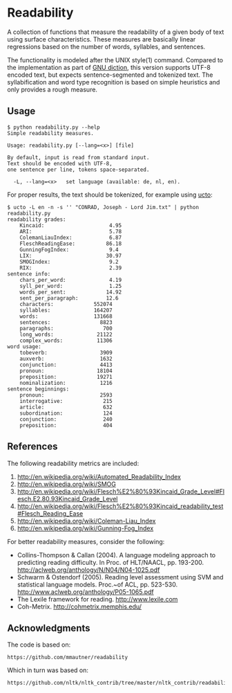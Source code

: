 Readability
===========

A collection of functions that measure the readability of a given body of text
using surface characteristics. These measures are basically linear regressions
based on the number of words, syllables, and sentences.

The functionality is modeled after the UNIX style(1) command. Compared to the
implementation as part of [GNU diction](http://www.moria.de/~michael/diction/),
this version supports UTF-8 encoded text, but expects sentence-segmented and
tokenized text. The syllabification and word type recognition is based on
simple heuristics and only provides a rough measure.

Usage
-----

	$ python readability.py --help
	Simple readability measures.

	Usage: readability.py [--lang=<x>] [file]

	By default, input is read from standard input.
	Text should be encoded with UTF-8,
	one sentence per line, tokens space-separated.

	  -L, --lang=<x>   set language (available: de, nl, en).


For proper results, the text should be tokenized, for example using [ucto](http://ilk.uvt.nl/ucto):

	$ ucto -L en -n -s '' "CONRAD, Joseph - Lord Jim.txt" | python readability.py
	readability grades:
		Kincaid:                     4.95
		ARI:                         5.78
		ColemanLiauIndex:            6.87
		FleschReadingEase:          86.18
		GunningFogIndex:             9.4
		LIX:                        30.97
		SMOGIndex:                   9.2
		RIX:                         2.39
	sentence info:
		chars_per_word:              4.19
		syll_per_word:               1.25
		words_per_sent:             14.92
		sent_per_paragraph:         12.6
		characters:             552074
		syllables:              164207
		words:                  131668
		sentences:                8823
		paragraphs:                700
		long_words:              21122
		complex_words:           11306
	word usage:
		tobeverb:                 3909
		auxverb:                  1632
		conjunction:              4413
		pronoun:                 18104
		preposition:             19271
		nominalization:           1216
	sentence beginnings:
		pronoun:                  2593
		interrogative:             215
		article:                   632
		subordination:             124
		conjunction:               240
		preposition:               404


References
----------
The following readability metrics are included:

1. http://en.wikipedia.org/wiki/Automated_Readability_Index
2. http://en.wikipedia.org/wiki/SMOG
3. http://en.wikipedia.org/wiki/Flesch%E2%80%93Kincaid_Grade_Level#Flesch.E2.80.93Kincaid_Grade_Level
4. http://en.wikipedia.org/wiki/Flesch%E2%80%93Kincaid_readability_test#Flesch_Reading_Ease
5. http://en.wikipedia.org/wiki/Coleman-Liau_Index
6. http://en.wikipedia.org/wiki/Gunning-Fog_Index

For better readability measures, consider the following:

- Collins-Thompson & Callan (2004). A language modeling approach to predicting reading difficulty.
  In Proc. of HLT/NAACL, pp. 193-200. http://aclweb.org/anthology/N/N04/N04-1025.pdf
- Schwarm & Ostendorf (2005). Reading level assessment using SVM and statistical language models.
  Proc.~of ACL, pp. 523-530. http://www.aclweb.org/anthology/P05-1065.pdf
- The Lexile framework for reading. http://www.lexile.com
- Coh-Metrix. http://cohmetrix.memphis.edu/

Acknowledgments
---------------
The code is based on:

	https://github.com/mmautner/readability

Which in turn was based on:

    https://github.com/nltk/nltk_contrib/tree/master/nltk_contrib/readability
